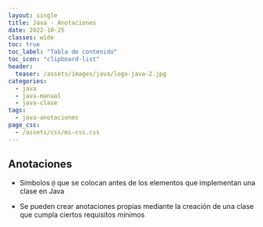 ```yaml
---
layout: single
title: Java - Anotaciones
date: 2022-10-25
classes: wide
toc: true
toc_label: "Tabla de contenido"
toc_icon: "clipboard-list"
header:
  teaser: /assets/images/java/logo-java-2.jpg
categories:
  - java
  - java-manual
  - java-clase
tags:
  - java-anotaciones
page_css: 
  - /assets/css/mi-css.css
---
```


## Anotaciones

* Símbolos ``@`` que se colocan antes de los elementos que implementan una clase en Java

* Se pueden crear anotaciones propias mediante la creación de una clase que cumpla ciertos requisitos mínimos

